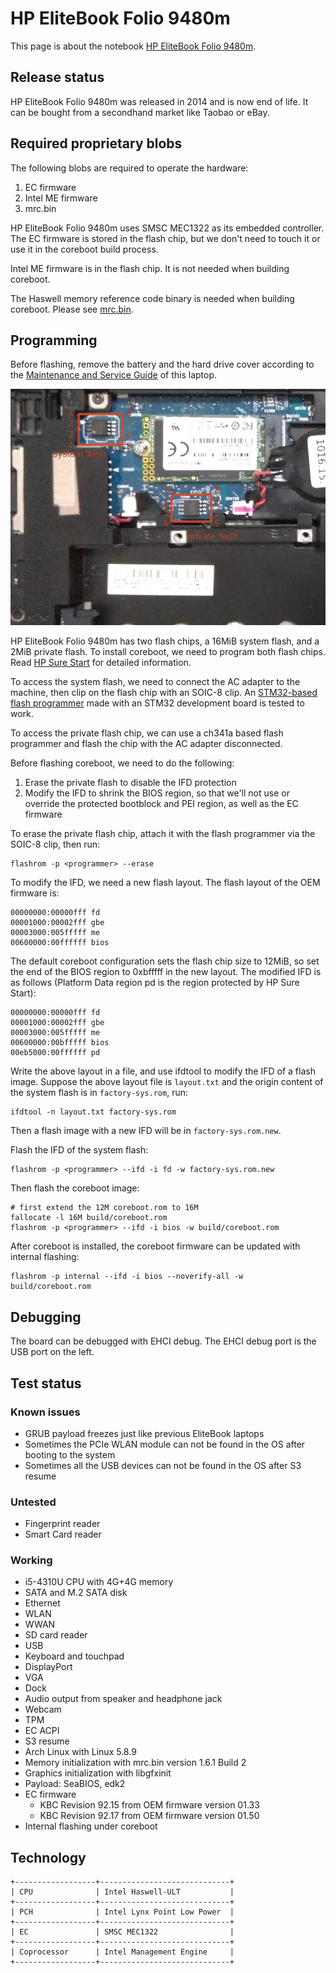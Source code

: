 # HP EliteBook Folio 9480m

This page is about the notebook [HP EliteBook Folio 9480m].

## Release status

HP EliteBook Folio 9480m was released in 2014 and is now end of life.
It can be bought from a secondhand market like Taobao or eBay.

## Required proprietary blobs

The following blobs are required to operate the hardware:

1. EC firmware
2. Intel ME firmware
3. mrc.bin

HP EliteBook Folio 9480m uses SMSC MEC1322 as its embedded controller.
The EC firmware is stored in the flash chip, but we don't need to touch it
or use it in the coreboot build process.

Intel ME firmware is in the flash chip. It is not needed when building coreboot.

The Haswell memory reference code binary is needed when building coreboot.
Please see [mrc.bin](../../northbridge/intel/haswell/mrc.bin).

## Programming

Before flashing, remove the battery and the hard drive cover according to the
[Maintenance and Service Guide] of this laptop.

![Two flash chips of HP EliteBook Folio 9480m](folio_9480m_flash.webp)

HP EliteBook Folio 9480m has two flash chips, a 16MiB system flash, and a 2MiB
private flash. To install coreboot, we need to program both flash chips.
Read [HP Sure Start] for detailed information.

To access the system flash, we need to connect the AC adapter to the machine,
then clip on the flash chip with an SOIC-8 clip. An [STM32-based flash programmer]
made with an STM32 development board is tested to work.

To access the private flash chip, we can use a ch341a based flash programmer and
flash the chip with the AC adapter disconnected.

Before flashing coreboot, we need to do the following:

1. Erase the private flash to disable the IFD protection
2. Modify the IFD to shrink the BIOS region, so that we'll not use or override
   the protected bootblock and PEI region, as well as the EC firmware

To erase the private flash chip, attach it with the flash programmer via the SOIC-8 clip,
then run:

    flashrom -p <programmer> --erase

To modify the IFD, we need a new flash layout. The flash layout of the OEM firmware is:

    00000000:00000fff fd
    00001000:00002fff gbe
    00003000:005fffff me
    00600000:00ffffff bios

The default coreboot configuration sets the flash chip size to 12MiB, so set the end of the
BIOS region to 0xbfffff in the new layout. The modified IFD is as follows (Platform Data
region pd is the region protected by HP Sure Start):

    00000000:00000fff fd
    00001000:00002fff gbe
    00003000:005fffff me
    00600000:00bfffff bios
    00eb5000:00ffffff pd

Write the above layout in a file, and use ifdtool to modify the IFD of a flash image.
Suppose the above layout file is ``layout.txt`` and the origin content of the system flash
is in ``factory-sys.rom``, run:

    ifdtool -n layout.txt factory-sys.rom

Then a flash image with a new IFD will be in ``factory-sys.rom.new``.

Flash the IFD of the system flash:

    flashrom -p <programmer> --ifd -i fd -w factory-sys.rom.new

Then flash the coreboot image:

    # first extend the 12M coreboot.rom to 16M
    fallocate -l 16M build/coreboot.rom
    flashrom -p <programmer> --ifd -i bios -w build/coreboot.rom

After coreboot is installed, the coreboot firmware can be updated with internal flashing:

    flashrom -p internal --ifd -i bios --noverify-all -w build/coreboot.rom

## Debugging

The board can be debugged with EHCI debug. The EHCI debug port is the USB port on the left.

## Test status

### Known issues

- GRUB payload freezes just like previous EliteBook laptops
- Sometimes the PCIe WLAN module can not be found in the OS after booting to the system
- Sometimes all the USB devices can not be found in the OS after S3 resume

### Untested

- Fingerprint reader
- Smart Card reader

### Working

- i5-4310U CPU with 4G+4G memory
- SATA and M.2 SATA disk
- Ethernet
- WLAN
- WWAN
- SD card reader
- USB
- Keyboard and touchpad
- DisplayPort
- VGA
- Dock
- Audio output from speaker and headphone jack
- Webcam
- TPM
- EC ACPI
- S3 resume
- Arch Linux with Linux 5.8.9
- Memory initialization with mrc.bin version 1.6.1 Build 2
- Graphics initialization with libgfxinit
- Payload: SeaBIOS, edk2
- EC firmware
  - KBC Revision 92.15 from OEM firmware version 01.33
  - KBC Revision 92.17 from OEM firmware version 01.50
- Internal flashing under coreboot

## Technology

```eval_rst
+------------------+-----------------------------+
| CPU              | Intel Haswell-ULT           |
+------------------+-----------------------------+
| PCH              | Intel Lynx Point Low Power  |
+------------------+-----------------------------+
| EC               | SMSC MEC1322                |
+------------------+-----------------------------+
| Coprocessor      | Intel Management Engine     |
+------------------+-----------------------------+
```

[HP EliteBook Folio 9480m]: https://support.hp.com/us-en/product/hp-elitebook-folio-9480m-notebook-pc/7089926
[Maintenance and Service Guide]: http://h10032.www1.hp.com/ctg/Manual/c05228980
[STM32-based flash programmer]: https://github.com/dword1511/stm32-vserprog
[HP Sure Start]: hp_sure_start.md
